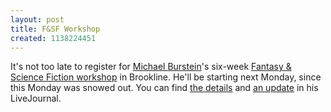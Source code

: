 ```yaml
---
layout: post
title: F&SF Workshop
created: 1138224451
---
```

It's not too late to register for [Michael Burstein](http://www.mabfan.com/)'s six-week [Fantasy & Science Fiction workshop](http://grubstreet.org/programs/mystery_writing.html) in Brookline. He'll be starting next Monday, since this Monday was snowed out.  You can find [the details](http://mabfan.livejournal.com/186521.html) and [an update](http://mabfan.livejournal.com/204482.html) in his LiveJournal.
